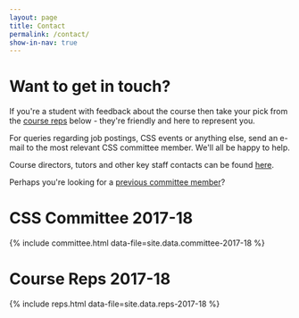 ```yaml
---
layout: page
title: Contact
permalink: /contact/
show-in-nav: true
---
```


# Want to get in touch?

If you're a student with feedback about the course then take your pick from the [course reps](#course-reps-2017-18) below - they're friendly and here to represent you.

For queries regarding job postings, CSS events or anything else, send an e-mail to the most relevant CSS committee member. We'll all be happy to help.

Course directors, tutors and other key staff contacts can be found [here](http://www.bris.ac.uk/engineering/departments/computerscience/contact/).

Perhaps you're looking for a [previous committee member](/pages/halloffame)?

# CSS Committee 2017-18

{% include committee.html data-file=site.data.committee-2017-18 %}

# Course Reps 2017-18

{% include reps.html data-file=site.data.reps-2017-18 %}
